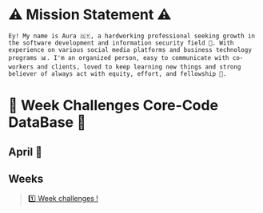 # ⚠️ Mission Statement ⚠️

`Ey! My name is Aura 🇬🇹, a hardworking professional seeking growth in the software development and information security field 🔐. With experience on various social media platforms and business technology programs 📊. I'm an organized person, easy to communicate with co-workers and clients, loved to keep learning new things and strong believer of always act with equity, effort, and fellowship 🌸.`

# 🎯 Week Challenges Core-Code DataBase 🚀
## April 📅
## Weeks
>[1️⃣ Week challenges !](April/week1.md)


